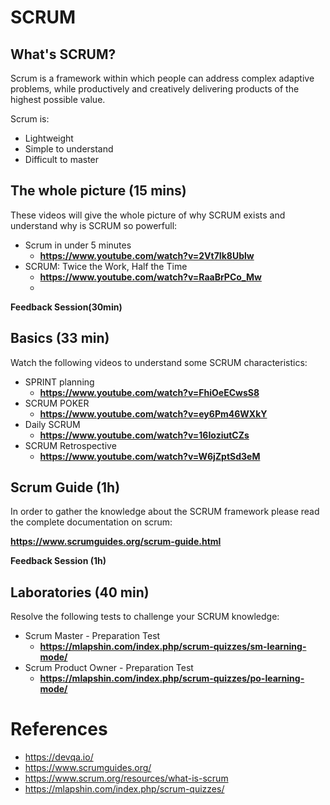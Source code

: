 # SCRUM
## What's SCRUM?
Scrum is a framework within which people can address complex adaptive problems, while productively and creatively delivering products of the highest possible value.

Scrum is:
- Lightweight
- Simple to understand
- Difficult to master

## The whole picture (15 mins)
These videos will give the whole picture of why SCRUM exists and understand why is SCRUM so powerfull:
- Scrum in under 5 minutes 
    - **https://www.youtube.com/watch?v=2Vt7Ik8Ublw**
- SCRUM: Twice the Work, Half the Time
    - **https://www.youtube.com/watch?v=RaaBrPCo_Mw**
    - 
**Feedback Session(30min)**

## Basics (33 min)
Watch the following videos to understand some SCRUM characteristics:
- SPRINT planning
    - **https://www.youtube.com/watch?v=FhiOeECwsS8**
- SCRUM POKER
    - **https://www.youtube.com/watch?v=ey6Pm46WXkY**
- Daily SCRUM
    - **https://www.youtube.com/watch?v=16IoziutCZs**
- SCRUM Retrospective
    - **https://www.youtube.com/watch?v=W6jZptSd3eM**    

## Scrum Guide (1h)
In order to gather the knowledge about the SCRUM framework please read the complete documentation on scrum:

**https://www.scrumguides.org/scrum-guide.html**


**Feedback Session (1h)**
## Laboratories (40 min)
Resolve the following tests to challenge your SCRUM knowledge:

- Scrum Master - Preparation Test 
    - **https://mlapshin.com/index.php/scrum-quizzes/sm-learning-mode/**
- Scrum Product Owner - Preparation Test
    - **https://mlapshin.com/index.php/scrum-quizzes/po-learning-mode/**

# References
- https://devqa.io/
- https://www.scrumguides.org/
- https://www.scrum.org/resources/what-is-scrum
- https://mlapshin.com/index.php/scrum-quizzes/